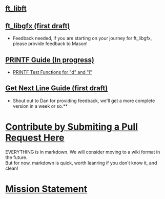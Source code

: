 ## <a href="http://www.everettgould.com/42cliffnotes/ft_libft.html">ft_libft</a>

## <a href="https://github.com/qst0/ft_libgfx/blob/master/README.html">ft_libgfx (first draft)</a>
  * Feedback needed, if you are starting on your journey for ft_libgfx, please provide feedback to Mason!

## <a href="http://www.everettgould.com/42cliffnotes/printf_strat.html">PRINTF Guide (In progress)</a>

  * <a href="http://www.everettgould.com/42cliffnotes/ft_printf_debug_funcs_1.html">PRINTF Test Functions for "d" and "i"</a>

## <a href="http://www.everettgould.com/42cliffnotes/get_next_line.html">Get Next Line Guide (first draft)</a>

  * Shout out to Dan for providing feedback, we'll get a more complete version in a week or so.**


# <a href="https://github.com/theporpoise/42cliffnotes">Contribute by Submiting a Pull Request Here</a>
EVERYTHING is in markdown.  We will consider moving to a wiki format in the future.  
But for now, markdown is quick, worth leanring if you don't know it, and clean!

# <a href="http://www.everettgould.com/42cliffnotes/readme.md">Mission Statement</a>

